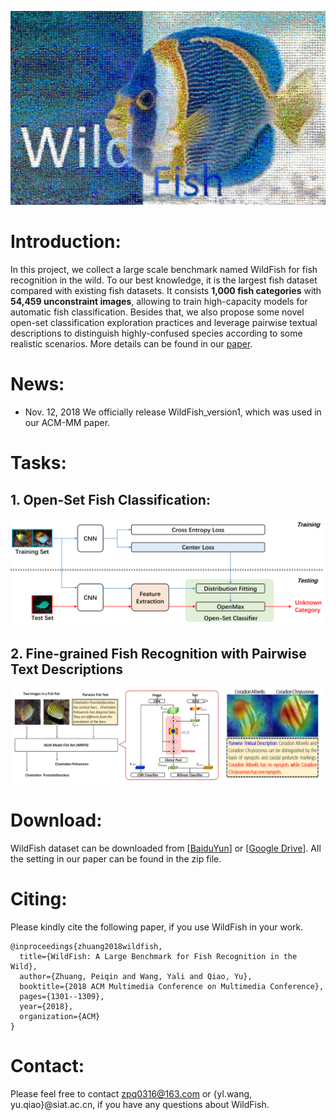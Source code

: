 ![image](/paper/WildFish_cover.jpg)


# Introduction:
In this project, we collect a large scale benchmark named WildFish for fish recognition in the wild. To our best knowledge, it is the largest fish dataset compared with existing fish datasets. It consists **1,000 fish categories** with **54,459 unconstraint images**, allowing to train high-capacity models for automatic fish classification. Besides that, we also propose some novel open-set classification exploration practices and leverage pairwise textual descriptions to distinguish highly-confused species according to some realistic scenarios. More details can be found in our [paper](https://dl.acm.org/citation.cfm?id=3240616).

# News:
- Nov. 12, 2018 We officially release WildFish_version1, which was used in our ACM-MM paper.



# Tasks:
## 1. Open-Set Fish Classification:
![image](/paper/OpenSet_Framework.png)

## 2. Fine-grained Fish Recognition with Pairwise Text Descriptions
![image](/paper/pairwise.png)



# Download:
WildFish dataset can be downloaded from [[BaiduYun](https://pan.baidu.com/s/1keVLXPvo28ozop8lJORslA)] or [[Google Drive](https://drive.google.com/drive/folders/1jOZ1YIG5ThmTjjZNdYz7WBamquAxrkkm?usp=sharing)]. All the setting in our paper can be found in the zip file.

# Citing:
Please kindly cite the following paper, if you use WildFish in your work.
```
@inproceedings{zhuang2018wildfish,
  title={WildFish: A Large Benchmark for Fish Recognition in the Wild},
  author={Zhuang, Peiqin and Wang, Yali and Qiao, Yu},
  booktitle={2018 ACM Multimedia Conference on Multimedia Conference},
  pages={1301--1309},
  year={2018},
  organization={ACM}
}
```

# Contact:
Please feel free to contact zpq0316@163.com or {yl.wang, yu.qiao}@siat.ac.cn, if you have any questions about WildFish.


